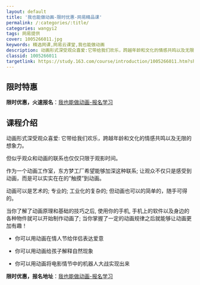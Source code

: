 ```yaml
---
layout: default
title: '我也能做动画-限时优惠-网易精品课'
permalink: /:categories/:title/
categories: wangyi2
tags: 网易提供
cover: 1005266011.jpg
keywords: 精选网课,网易云课堂,我也能做动画
description: 动画形式深受观众喜爱:它带给我们欢乐，跨越年龄和文化的情感共鸣以及无限的想象力。但似乎观众和动画的联系也仅仅只限于观影时
classid: 1005266011
targetlink: https://study.163.com/course/introduction/1005266011.htm?share=1&shareId=1025206652&utm_campaign=share&utm_medium=iphoneShare&utm_source=&utm_u=1025206652
---
```


## 限时特惠

**限时优惠，火速报名**：[我也能做动画-报名学习](https://study.163.com/course/introduction/1005266011.htm?share=1&shareId=1025206652&utm_campaign=share&utm_medium=iphoneShare&utm_source=&utm_u=1025206652)

## 课程介绍

动画形式深受观众喜爱: 它带给我们欢乐，跨越年龄和文化的情感共鸣以及无限的想象力。

但似乎观众和动画的联系也仅仅只限于观影时间。

作为一个动画工作室，东方梦工厂希望能够加深这种联系; 让观众不仅只是感受到动画，而是可以实实在在的”触摸”到动画。

动画可以是艺术的; 专业的; 工业化的复杂的; 但动画也可以的简单的，随手可得的。

当你了解了动画原理和基础的技巧之后, 使用你的手机, 手机上的软件以及身边的各种物件就可以开始制作动画了; 当你掌握了一定的动画规律之后就能够让动画更加有趣！

-	你可以用动画在情人节给伴侣表达爱意

-	你可以用动画给孩子解释自然现象

-	你可以用动画将电影情节中的机器人大战实现出来

**限时优惠，报名地址**：[我也能做动画-报名学习](https://study.163.com/course/introduction/1005266011.htm?share=1&shareId=1025206652&utm_campaign=share&utm_medium=iphoneShare&utm_source=&utm_u=1025206652)

